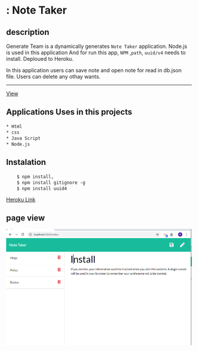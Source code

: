 # : Note Taker

## description

Generate Team is a dynamically  generates ` Note Taker `   application. Node.js is used in this application And for run this app, ` NPM `  ,`path`, `uuid/v4` needs to install. Deploued to Heroku.

In this application users can save note  and open note for read in db.json file. Users can delete any othay wants.
____

   [View](https://rumardas.github.io/noteTaker/)

##  Applications Uses in this projects
    * Html
    * css
    * Java Script
    * Node.js

## Instalation 

        $ npm install, 
        $ npm install gitignore -g
        $ npm install uuid4


[Heroku Link](https://drive.google.com/file/d/1PqGyyB_0aFpz0nCpkar_aOfLTUyggktc/view/)

## page view

![Page view](view.png)

